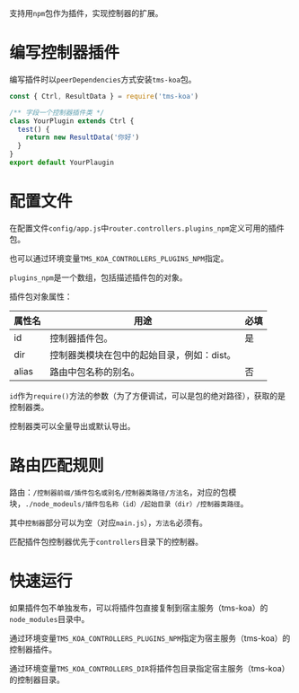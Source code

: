 支持用`npm`包作为插件，实现控制器的扩展。

# 编写控制器插件

编写插件时以`peerDependencies`方式安装`tms-koa`包。

```ts
const { Ctrl, ResultData } = require('tms-koa')

/** 字段一个控制器插件类 */
class YourPlugin extends Ctrl {
  test() {
    return new ResultData('你好')
  }
}
export default YourPlaugin
```

# 配置文件

在配置文件`config/app.js`中`router.controllers.plugins_npm`定义可用的插件包。

也可以通过环境变量`TMS_KOA_CONTROLLERS_PLUGINS_NPM`指定。

`plugins_npm`是一个数组，包括描述插件包的对象。

插件包对象属性：

| 属性名 | 用途                                       | 必填 |
| ------ | ------------------------------------------ | ---- |
| id     | 控制器插件包。                             | 是   |
| dir    | 控制器类模块在包中的起始目录，例如：dist。 |      |
| alias  | 路由中包名称的别名。                       | 否   |

`id`作为`require()`方法的参数（为了方便调试，可以是包的绝对路径），获取的是控制器类。

控制器类可以全量导出或默认导出。

# 路由匹配规则

路由：`/控制器前缀/插件包名或别名/控制器类路径/方法名`，对应的包模块，`./node_modeuls/插件包名称（id）/起始目录（dir）/控制器类路径`。

其中`控制器`部分可以为空（对应`main.js`），`方法名`必须有。

匹配插件包控制器优先于`controllers`目录下的控制器。

# 快速运行

如果插件包不单独发布，可以将插件包直接复制到宿主服务（tms-koa）的`node_modules`目录中。

通过环境变量`TMS_KOA_CONTROLLERS_PLUGINS_NPM`指定为宿主服务（tms-koa）的控制器插件。

通过环境变量`TMS_KOA_CONTROLLERS_DIR`将插件包目录指定宿主服务（tms-koa）的控制器目录。
